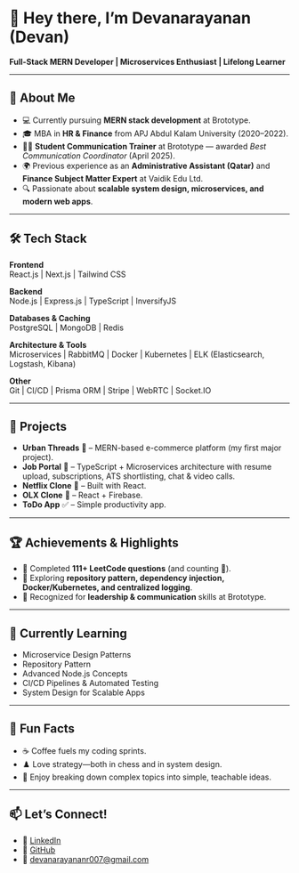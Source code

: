 # 👋 Hey there, I’m Devanarayanan (Devan)  

**Full-Stack MERN Developer | Microservices Enthusiast | Lifelong Learner**  

---

## 🚀 About Me
- 💻 Currently pursuing **MERN stack development** at Brototype.  
- 🎓 MBA in **HR & Finance** from APJ Abdul Kalam University (2020–2022).  
- 🧑‍🏫 **Student Communication Trainer** at Brototype — awarded *Best Communication Coordinator* (April 2025).  
- 🌍 Previous experience as an **Administrative Assistant (Qatar)** and **Finance Subject Matter Expert** at Vaidik Edu Ltd.  
- 🔍 Passionate about **scalable system design, microservices, and modern web apps**.  

---

## 🛠️ Tech Stack
**Frontend**  
React.js | Next.js | Tailwind CSS  

**Backend**  
Node.js | Express.js | TypeScript | InversifyJS  

**Databases & Caching**  
PostgreSQL | MongoDB | Redis  

**Architecture & Tools**  
Microservices | RabbitMQ | Docker | Kubernetes | ELK (Elasticsearch, Logstash, Kibana)  

**Other**  
Git | CI/CD | Prisma ORM | Stripe | WebRTC | Socket.IO  

---

## 📌 Projects
- **Urban Threads** 🛒 – MERN-based e-commerce platform (my first major project).  
- **Job Portal** 💼 – TypeScript + Microservices architecture with resume upload, subscriptions, ATS shortlisting, chat & video calls.  
- **Netflix Clone** 🎥 – Built with React.  
- **OLX Clone** 📱 – React + Firebase.  
- **ToDo App** ✅ – Simple productivity app.  

---

## 🏆 Achievements & Highlights
- 📖 Completed **111+ LeetCode questions** (and counting 💪).  
- 🧩 Exploring **repository pattern, dependency injection, Docker/Kubernetes, and centralized logging**.  
- 🥇 Recognized for **leadership & communication** skills at Brototype.  

---

## 🎯 Currently Learning
- Microservice Design Patterns  
- Repository Pattern  
- Advanced Node.js Concepts  
- CI/CD Pipelines & Automated Testing  
- System Design for Scalable Apps  

---

## 🎉 Fun Facts
- ☕ Coffee fuels my coding sprints.  
- ♟️ Love strategy—both in chess and in system design.  
- 🧠 Enjoy breaking down complex topics into simple, teachable ideas.  

---

## 📫 Let’s Connect!
- 💼 [LinkedIn](https://www.linkedin.com/in/devanrejikumar007/)  
- 🐙 [GitHub](https://github.com/Devan-Rejikumar)  
- 📧 devanarayananr007@gmail.com  

